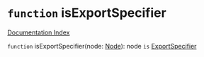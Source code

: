 # `function` isExportSpecifier

[Documentation Index](../README.md)

`function` isExportSpecifier(node: [Node](../private.interface.Node/README.md)): node `is` [ExportSpecifier](../private.interface.ExportSpecifier/README.md)